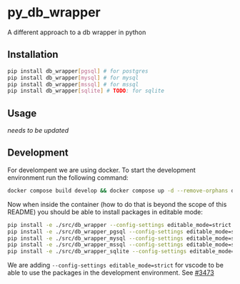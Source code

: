 # py_db_wrapper

A different approach to a db wrapper in python

## Installation

```bash
pip install db_wrapper[pgsql] # for postgres
pip install db_wrapper[mysql] # for mysql
pip install db_wrapper[mssql] # for mssql
pip install db_wrapper[sqlite] # TODO: for sqlite
```

## Usage

_needs to be updated_


## Development

For develompent we are using docker. To start the development environment run the following command:

```bash
docker compose build develop && docker compose up -d --remove-orphans develop
```

Now when inside the container (how to do that is beyond the scope of this README) you should be able to install packages in editable mode:

```bash
pip install -e ./src/db_wrapper --config-settings editable_mode=strict
pip install -e ./src/db_wrapper_pgsql --config-settings editable_mode=strict
pip install -e ./src/db_wrapper_mysql --config-settings editable_mode=strict
pip install -e ./src/db_wrapper_mssql --config-settings editable_mode=strict
pip install -e ./src/db_wrapper_sqlite --config-settings editable_mode=strict
```

We are adding `--config-settings editable_mode=strict` for vscode to be able to use the packages in the development environment. See [#3473](https://github.com/microsoft/pylance-release/issues/3473)
